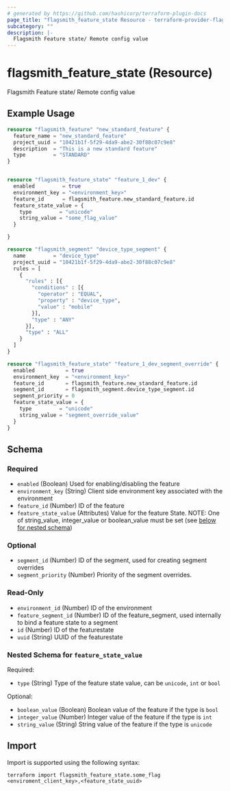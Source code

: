 ```yaml
---
# generated by https://github.com/hashicorp/terraform-plugin-docs
page_title: "flagsmith_feature_state Resource - terraform-provider-flagsmith"
subcategory: ""
description: |-
  Flagsmith Feature state/ Remote config value
---
```


# flagsmith_feature_state (Resource)

Flagsmith Feature state/ Remote config value

## Example Usage

```terraform
resource "flagsmith_feature" "new_standard_feature" {
  feature_name = "new_standard_feature"
  project_uuid = "10421b1f-5f29-4da9-abe2-30f88c07c9e8"
  description  = "This is a new standard feature"
  type         = "STANDARD"
}


resource "flagsmith_feature_state" "feature_1_dev" {
  enabled         = true
  environment_key = "<environment_key>"
  feature_id      = flagsmith_feature.new_standard_feature.id
  feature_state_value = {
    type         = "unicode"
    string_value = "some_flag_value"
  }

}

resource "flagsmith_segment" "device_type_segment" {
  name         = "device_type"
  project_uuid = "10421b1f-5f29-4da9-abe2-30f88c07c9e8"
  rules = [
    {
      "rules" : [{
        "conditions" : [{
          "operator" : "EQUAL",
          "property" : "device_type",
          "value" : "mobile"
        }],
        "type" : "ANY"
      }],
      "type" : "ALL"
    }
  ]
}

resource "flagsmith_feature_state" "feature_1_dev_segment_override" {
  enabled          = true
  environment_key  = "<environment_key>"
  feature_id       = flagsmith_feature.new_standard_feature.id
  segment_id       = flagsmith_segment.device_type_segment.id
  segment_priority = 0
  feature_state_value = {
    type         = "unicode"
    string_value = "segment_override_value"
  }
}
```

<!-- schema generated by tfplugindocs -->
## Schema

### Required

- `enabled` (Boolean) Used for enabling/disabling the feature
- `environment_key` (String) Client side environment key associated with the environment
- `feature_id` (Number) ID of the feature
- `feature_state_value` (Attributes) Value for the feature State. NOTE: One of string_value, integer_value or boolean_value must be set (see [below for nested schema](#nestedatt--feature_state_value))

### Optional

- `segment_id` (Number) ID of the segment, used for creating segment overrides
- `segment_priority` (Number) Priority of the segment overrides.

### Read-Only

- `environment_id` (Number) ID of the environment
- `feature_segment_id` (Number) ID of the feature_segment, used internally to bind a feature state to a segment
- `id` (Number) ID of the featurestate
- `uuid` (String) UUID of the featurestate

<a id="nestedatt--feature_state_value"></a>
### Nested Schema for `feature_state_value`

Required:

- `type` (String) Type of the feature state value, can be `unicode`, `int` or `bool`

Optional:

- `boolean_value` (Boolean) Boolean value of the feature if the type is `bool`
- `integer_value` (Number) Integer value of the feature if the type is `int`
- `string_value` (String) String value of the feature if the type is `unicode`

## Import

Import is supported using the following syntax:

```shell
terraform import flagsmith_feature_state.some_flag <enviroment_client_key>,<feature_state_uuid>
```
